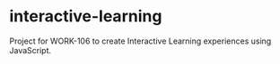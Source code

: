 # interactive-learning
Project for WORK-106 to create Interactive Learning experiences using JavaScript.
